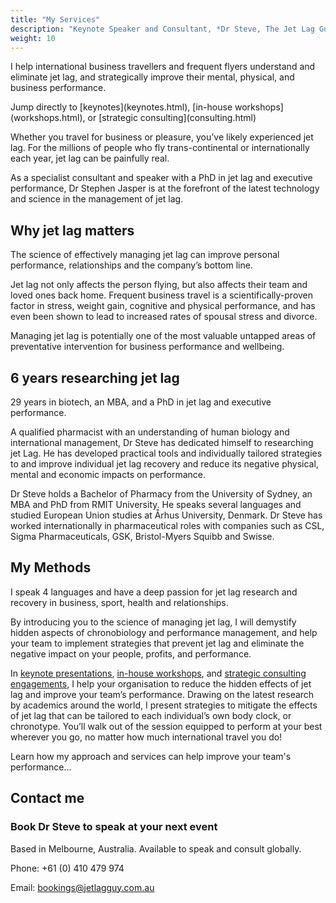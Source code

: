 ```yaml
---
title: "My Services"
description: "Keynote Speaker and Consultant, *Dr Steve, The Jet Lag Guy*"
weight: 10
---
```


I help international business travellers and frequent flyers understand and eliminate jet lag, and strategically improve their mental, physical, and business performance.

<!--more-->

<aside>Jump directly to [keynotes](keynotes.html), [in-house workshops](workshops.html), or [strategic consulting](consulting.html)</aside>

Whether you travel for business or pleasure, you’ve likely experienced jet lag. For the millions of people who fly trans-continental or internationally each year, jet lag can be painfully real.

As a specialist consultant and speaker with a PhD in jet lag and executive performance, Dr Stephen Jasper is at the forefront of the latest technology and science in the management of jet lag.

## Why jet lag matters

The science of effectively managing jet lag can improve personal performance, relationships and the company’s bottom line.

Jet lag not only affects the person flying, but also affects their team and loved ones back home. Frequent business travel is a scientifically-proven factor in stress, weight gain, cognitive and physical performance, and has even been shown to lead to increased rates of spousal stress and divorce.

Managing jet lag is potentially one of the most valuable untapped areas of preventative intervention for business performance and wellbeing.

## 6 years researching jet lag

<aside>29 years in biotech, an MBA, and a PhD in jet lag and executive performance.</aside>

A qualified pharmacist with an understanding of human biology and international management, Dr Steve has dedicated himself to researching jet Lag. He has developed practical tools and individually tailored strategies to and improve individual jet lag recovery and reduce its negative physical, mental and economic impacts on performance.

Dr Steve holds a Bachelor of Pharmacy from the University of Sydney, an MBA and PhD from RMIT University. He speaks several languages and studied European Union studies at Århus University, Denmark. Dr Steve has worked internationally in pharmaceutical roles with companies such as CSL, Sigma Pharmaceuticals, GSK, Bristol-Myers Squibb and Swisse.

## My Methods

<aside>I speak 4 languages and have a deep passion for jet lag research and recovery in business, sport, health and relationships.</aside>

By introducing you to the science of managing jet lag, I will demystify hidden aspects of chronobiology and performance management, and help your team to implement strategies that prevent jet lag and eliminate the negative impact on your people, profits, and performance.

In [keynote presentations](keynotes.html), [in-house workshops](workshops.html), and [strategic consulting engagements](consulting.html), I help your organisation to reduce the hidden effects of jet lag and improve your team’s performance. Drawing on the latest research by academics around the world, I present strategies to mitigate the effects of jet lag that can be tailored to each individual’s own body clock, or chronotype. You’ll walk out of the session equipped to perform at your best wherever you go, no matter how much international travel you do!

Learn how my approach and services can help improve your team's performance...

## Contact me

### Book Dr Steve to speak at your next event

<aside>Based in Melbourne, Australia. Available to speak and consult globally.</aside>

Phone: +61 (0) 410 479 974

Email: [bookings@jetlagguy.com.au](mailto:bookings@jetlagguy.com.au)
